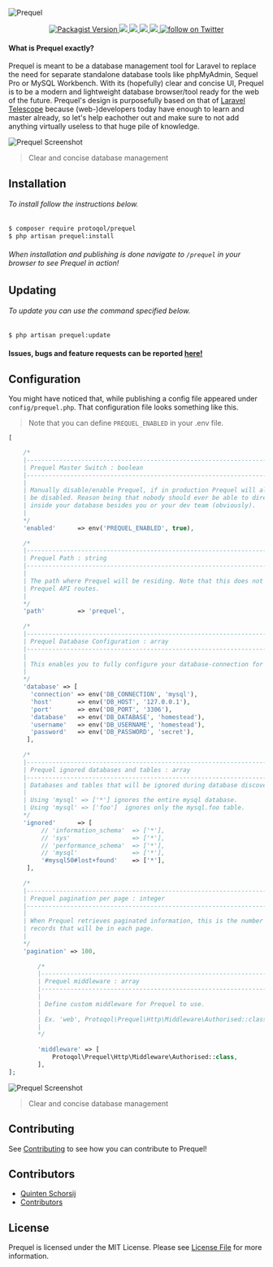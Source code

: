
![Prequel](assets/prequel_v1.png)  

<p align="center">
    <a href="https://packagist.org/packages/protoqol/prequel">	
       <img alt="Packagist Version" src="https://img.shields.io/packagist/v/protoqol/prequel.svg">
    </a>
    <a href="https://travis-ci.org/Protoqol/Prequel.svg?branch=Dev">
	    <img src="https://travis-ci.org/Protoqol/Prequel.svg?branch=master"/>	
    </a>
    <a href="https://packagist.org/packages/protoqol/prequel">
	    <img src="https://img.shields.io/badge/php-%5E7.1-lightblue.svg"/>	
    </a>
    <a href="https://laravel.com/">
	    <img src="https://img.shields.io/badge/laravel-%5E5.6-lightblue.svg"/>	
    </a>
    <a href="https://github.com/badges/shields/pulse" alt="Activity">
        <img src="https://img.shields.io/github/commit-activity/m/badges/shields.svg" />
    </a>
    <a href="https://twitter.com/intent/follow?screen_name=Protoqol_XYZ">
        <img src="https://img.shields.io/twitter/follow/Protoqol_XYZ.svg?label=%40Protoqol_XYZ&style=social"
            alt="follow on Twitter">
    </a>
</p>

#### What is Prequel exactly?  
Prequel is meant to be a database management tool for Laravel to replace the need for separate standalone database tools like phpMyAdmin, Sequel Pro or MySQL Workbench. With its (hopefully) clear and concise UI, Prequel is to be a modern and lightweight database browser/tool ready for the web of the future. Prequel's design is purposefully based on that of [Laravel Telescope](https://github.com/laravel/telescope) because (web-)developers today have enough to learn and master already, so let's help eachother out and make sure to not add anything virtually useless to that huge pile of knowledge.   
  
![Prequel Screenshot](./assets/prequel_screenshot_table.png)  
> Clear and concise database management  
  
## Installation
###### To install follow the instructions below.  
```bash  
$ composer require protoqol/prequel  
$ php artisan prequel:install
```  
###### When installation and publishing is done navigate to `/prequel` in your browser to see Prequel in action!

## Updating
###### To update you can use the command specified below.
```bash
$ php artisan prequel:update
```
  
#### Issues, bugs and feature requests can be reported [here!](https://github.com/Protoqol/Prequel/issues/new/choose)  

## Configuration
You might have noticed that, while publishing a config file appeared under `config/prequel.php`. 
That configuration file looks something like this.
> Note that you can define `PREQUEL_ENABLED` in your .env file.
```php
[  

    /*  
    |--------------------------------------------------------------------------  
    | Prequel Master Switch : boolean
    |--------------------------------------------------------------------------  
    |  
    | Manually disable/enable Prequel, if in production Prequel will always  
    | be disabled. Reason being that nobody should ever be able to directly look  
    | inside your database besides you or your dev team (obviously).  
    |  
    */
    'enabled'      => env('PREQUEL_ENABLED', true),  
      
    /*  
    |--------------------------------------------------------------------------  
    | Prequel Path : string
    |--------------------------------------------------------------------------  
    |  
    | The path where Prequel will be residing. Note that this does not affect 
    | Prequel API routes.  
    |  
    */
    'path'         => 'prequel',  
    
    /*  
    |--------------------------------------------------------------------------  
    | Prequel Database Configuration : array
    |--------------------------------------------------------------------------  
    |  
    | This enables you to fully configure your database-connection for Prequel.
    |  
    */
    'database' => [  
      'connection' => env('DB_CONNECTION', 'mysql'),  
      'host'       => env('DB_HOST', '127.0.0.1'),  
      'port'       => env('DB_PORT', '3306'),  
      'database'   => env('DB_DATABASE', 'homestead'),  
      'username'   => env('DB_USERNAME', 'homestead'),  
      'password'   => env('DB_PASSWORD', 'secret'),  
     ],  
     
    /*  
    |--------------------------------------------------------------------------  
    | Prequel ignored databases and tables : array
    |--------------------------------------------------------------------------  
    | Databases and tables that will be ignored during database discovery.
    |
    | Using 'mysql' => ['*'] ignores the entire mysql database.
    | Using 'mysql' => ['foo']  ignores only the mysql.foo table.
    */
    'ignored'      => [  
         // 'information_schema'  => ['*'],  
         // 'sys'                 => ['*'],
         // 'performance_schema'  => ['*'], 
         // 'mysql'               => ['*'],
         '#mysql50#lost+found'    => ['*'],  
     ],
     
    /*
    |--------------------------------------------------------------------------
    | Prequel pagination per page : integer
    |--------------------------------------------------------------------------
    |
    | When Prequel retrieves paginated information, this is the number of
    | records that will be in each page.
    |
    */
    'pagination' => 100,
    
        /*
        |--------------------------------------------------------------------------
        | Prequel middleware : array
        |--------------------------------------------------------------------------
        |
        | Define custom middleware for Prequel to use.
        |
        | Ex. 'web', Protoqol\Prequel\Http\Middleware\Authorised::class
        |
        */
    
        'middleware' => [
            Protoqol\Prequel\Http\Middleware\Authorised::class,
        ],
];
```
  
![Prequel Screenshot](./assets/prequel_screenshot.png)  
> Clear and concise database management  

## Contributing
See [Contributing](CONTRIBUTING.md) to see how you can contribute to Prequel!   
  
  
## Contributors  
- [Quinten Schorsij](https://github.com/QuintenJustus)  
- [Contributors](https://github.com/Protoqol/Prequel/graphs/contributors)  
  
## License  
  
Prequel is licensed under the MIT License. Please see [License File](LICENSE) for more information.

